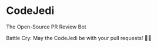 # CodeJedi
The Open-Source PR Review Bot

Battle Cry: May the CodeJedi be with your pull requests! 🚀🤖

